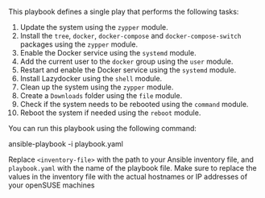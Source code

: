 This playbook defines a single play that performs the following tasks:

1.  Update the system using the `zypper` module.
2.  Install the `tree`, `docker`, `docker-compose` and `docker-compose-switch` packages using the `zypper` module.
3.  Enable the Docker service using the `systemd` module.
4.  Add the current user to the `docker` group using the `user` module.
5.  Restart and enable the Docker service using the `systemd` module.
6.  Install Lazydocker using the `shell` module.
7.  Clean up the system using the `zypper` module.
8.  Create a `Downloads` folder using the `file` module.
9.  Check if the system needs to be rebooted using the `command` module.
10. Reboot the system if needed using the `reboot` module.

You can run this playbook using the following command:

ansible-playbook -i <inventory-file> playbook.yaml

Replace `<inventory-file>` with the path to your Ansible inventory file, and `playbook.yaml` with the name of the playbook file. Make sure to replace the values in the inventory file with the actual hostnames or IP addresses of your openSUSE machines